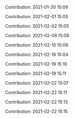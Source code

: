 Contribution: 2021-01-20 15:09

Contribution: 2021-02-01 15:05

Contribution: 2021-02-02 15:05

Contribution: 2021-02-09 15:08

Contribution: 2021-02-10 15:06

Contribution: 2021-02-16 15:04

Contribution: 2021-02-19 15:10

Contribution: 2021-02-19 15:11

Contribution: 2021-02-22 15:07

Contribution: 2021-02-22 15:11

Contribution: 2021-02-22 15:13

Contribution: 2021-02-22 15:15

